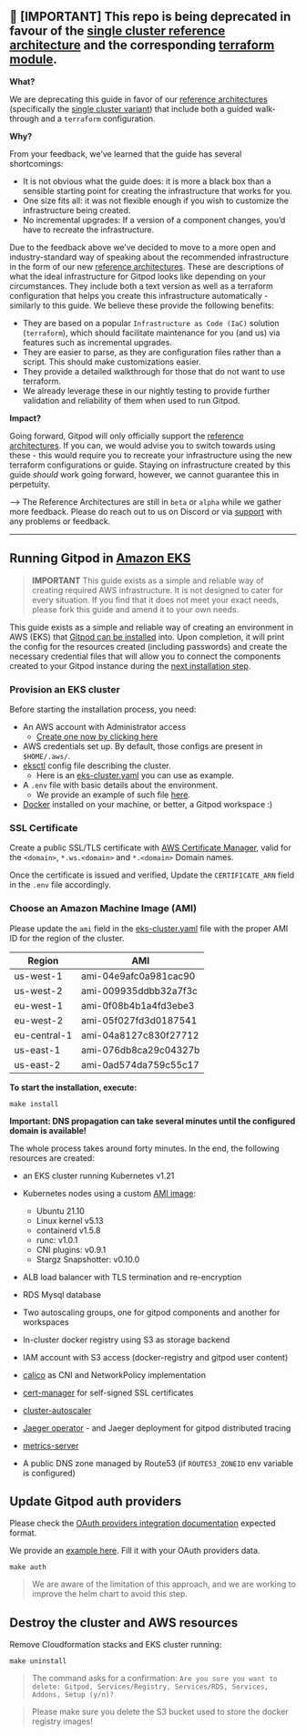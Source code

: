 
 ## 📣 [IMPORTANT] This repo is being deprecated in favour of the [single cluster reference architecture](https://www.gitpod.io/docs/self-hosted/latest/reference-architecture/single-cluster-ref-arch) and the corresponding [terraform module](https://github.com/gitpod-io/gitpod/tree/main/install/infra/single-cluster/aws).

**What?** 

We are deprecating this guide in favor of our [reference architectures](https://www.gitpod.io/docs/self-hosted/latest/reference-architecture/single-cluster-ref-arch) (specifically the [single cluster variant](https://www.gitpod.io/docs/self-hosted/latest/reference-architecture/single-cluster-ref-arch)) that include both a guided walk-through and a `terraform` configuration.

**Why?**

From your feedback, we’ve learned that the guide has several shortcomings:

- It is not obvious what the guide does: it is more a black box than a sensible starting point for creating the infrastructure that works for you.
- One size fits all: it was not flexible enough if you wish to customize the infrastructure being created.
- No incremental upgrades: If a version of a component changes, you’d have to recreate the infrastructure.

Due to the feedback above we’ve decided to move to a more open and industry-standard way of speaking about the recommended infrastructure in the form of our new [reference architectures](https://www.gitpod.io/docs/self-hosted/latest/reference-architecture/single-cluster-ref-arch). These are descriptions of what the ideal infrastructure for Gitpod looks like depending on your circumstances. They include both a text version as well as a terraform configuration that helps you create this infrastructure automatically - similarly to this guide. We believe these provide the following benefits: 

- They are based on a popular `Infrastructure as Code (IaC)` solution (`terraform`), which should facilitate maintenance for you (and us) via features such as incremental upgrades.
- They are easier to parse, as they are configuration files rather than a script. This should make customizations easier.
- They provide a detailed walkthrough for those that do not want to use terraform.
- We already leverage these in our nightly testing to provide further validation and reliability of them when used to run Gitpod.

**Impact?**

Going forward, Gitpod will only officially support the [reference architectures](https://www.gitpod.io/docs/self-hosted/latest/reference-architecture/single-cluster-ref-arch). If you can, we would advise you to switch towards using these - this would require you to recreate your infrastructure using the new terraform configurations or guide. Staying on infrastructure created by this guide *should* work going forward, however, we cannot guarantee this in perpetuity.

—> The Reference Architectures are still in `beta` or `alpha` while we gather more feedback. Please do reach out to us on Discord or via [support](https://www.gitpod.io/support) with any problems or feedback.

------
## Running Gitpod in [Amazon EKS](https://aws.amazon.com/en/eks/)

> **IMPORTANT** This guide exists as a simple and reliable way of creating required AWS infrastructure. It
> is not designed to cater for every situation. If you find that it does not meet your exact needs,
> please fork this guide and amend it to your own needs.

This guide exists as a simple and reliable way of creating an environment in AWS (EKS) that [Gitpod can
be installed](https://www.gitpod.io/docs/self-hosted/latest/getting-started#step-4-install-gitpod) into. Upon completion, it will print the config for the resources created (including passwords) and create the necessary credential files that will allow you to connect the components created to your Gitpod instance during the [next installation step](https://www.gitpod.io/docs/self-hosted/latest/getting-started#step-4-install-gitpod).

### Provision an EKS cluster

Before starting the installation process, you need:

- An AWS account with Administrator access
  - [Create one now by clicking here](https://aws.amazon.com/getting-started/)
- AWS credentials set up. By default, those configs are present in `$HOME/.aws/`.
- [eksctl](https://eksctl.io/) config file describing the cluster.
  - Here is an [eks-cluster.yaml](eks-cluster.yaml) you can use as example.
- A `.env` file with basic details about the environment.
  - We provide an example of such file [here](.env.example).
- [Docker](https://docs.docker.com/engine/install/) installed on your machine, or better, a Gitpod workspace :)

### SSL Certificate

Create a public SSL/TLS certificate with [AWS Certificate Manager](https://aws.amazon.com/en/certificate-manager/),
valid for the `<domain>`, `*.ws.<domain>` and `*.<domain>` Domain names.

Once the certificate is issued and verified, Update the `CERTIFICATE_ARN` field in the `.env` file accordingly.

### Choose an Amazon Machine Image (AMI)

Please update the `ami` field in the [eks-cluster.yaml](eks-cluster.yaml) file with the proper AMI ID for the region of the cluster.

| Region       | AMI                   |
| ------------ | --------------------- |
| us-west-1    | ami-04e9afc0a981cac90 |
| us-west-2    | ami-009935ddbb32a7f3c |
| eu-west-1    | ami-0f08b4b1a4fd3ebe3 |
| eu-west-2    | ami-05f027fd3d0187541 |
| eu-central-1 | ami-04a8127c830f27712 |
| us-east-1    | ami-076db8ca29c04327b |
| us-east-2    | ami-0ad574da759c55c17 |

**To start the installation, execute:**

```shell
make install
```

**Important: DNS propagation can take several minutes until the configured domain is available!**

The whole process takes around forty minutes. In the end, the following resources are created:

- an EKS cluster running Kubernetes v1.21
- Kubernetes nodes using a custom [AMI image](https://github.com/gitpod-io/amazon-eks-custom-amis/tree/gitpod):
  - Ubuntu 21.10
  - Linux kernel v5.13
  - containerd v1.5.8
  - runc: v1.0.1
  - CNI plugins: v0.9.1
  - Stargz Snapshotter: v0.10.0

- ALB load balancer with TLS termination and re-encryption
- RDS Mysql database
- Two autoscaling groups, one for gitpod components and another for workspaces
- In-cluster docker registry using S3 as storage backend
- IAM account with S3 access (docker-registry and gitpod user content)
- [calico](https://docs.projectcalico.org) as CNI and NetworkPolicy implementation
- [cert-manager](https://cert-manager.io/) for self-signed SSL certificates
- [cluster-autoscaler](https://github.com/kubernetes/autoscaler/tree/master/cluster-autoscaler)
- [Jaeger operator](https://github.com/jaegertracing/helm-charts/tree/main/charts/jaeger-operator) - and Jaeger deployment for gitpod distributed tracing
- [metrics-server](https://github.com/kubernetes-sigs/metrics-server)
- A public DNS zone managed by Route53 (if `ROUTE53_ZONEID` env variable is configured)


## Update Gitpod auth providers

Please check the [OAuth providers integration documentation](https://www.gitpod.io/docs/self-hosted/latest/configuration/authentication) expected format.

We provide an [example here](./auth-providers-patch.yaml). Fill it with your OAuth providers data.

```console
make auth
```

> We are aware of the limitation of this approach, and we are working to improve the helm chart to avoid this step.

## Destroy the cluster and AWS resources

Remove Cloudformation stacks and EKS cluster running:

```shell
make uninstall
```

> The command asks for a confirmation:
> `Are you sure you want to delete: Gitpod, Services/Registry, Services/RDS, Services, Addons, Setup (y/n)?`

> Please make sure you delete the S3 bucket used to store the docker registry images!
